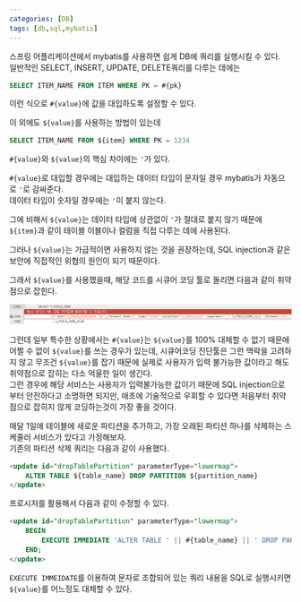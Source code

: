 ```yaml
---
categories: [DB]
tags: [db,sql,mybatis]
---
```


스프링 어플리케이션에서 mybatis를 사용하면 쉽게 DB에 쿼리를 실행시킬 수 있다.  
일반적인 SELECT, INSERT, UPDATE, DELETE쿼리를 다루는 데에는
```sql
SELECT ITEM_NAME FROM ITEM WHERE PK = #{pk}
```
이런 식으로 `#{value}`에 값을 대입하도록 설정할 수 있다.

이 외에도 `${value}`를 사용하는 방법이 있는데
```sql
SELECT ITEM_NAME FROM ${item} WHERE PK = 1234
```
`#{value}`와 `${value}`의 핵심 차이에는 `'`가 있다.

`#{value}`로 대입할 경우에는 대입하는 데이터 타입이 문자일 경우 mybatis가 자동으로 `'`로 감싸준다.  
데이터 타입이 숫자일 경우에는 `'`이 붙지 않는다.

그에 비해서 `${value}`는 데이터 타입에 상관없이 `'`가 절대로 붙지 않기 때문에 `${item}`과 같이 테이블 이블이나 컬럼을 직접 다루는 데에 사용된다.

그러나 `${value}`는 가급적이면 사용하지 않는 것을 권장하는데, SQL injection과 같은 보안에 직접적인 위협의 원인이 되기 때문이다.

그래서 `${value}`를 사용했을때, 해당 코드를 시큐어 코딩 툴로 돌리면 다음과 같이 취약점으로 잡힌다.

![1](/assets/post/2023-12-06/01.png)

그런데 일부 특수한 상황에서는 `#{value}`는 `${value}`를 100% 대체할 수 없기 때문에 어쩔 수 없이 `${value}`를 쓰는 경우가 있는데, 시큐어코딩 진단툴은 그런 맥락을 고려하지 않고 무조건 `${value}`를 잡기 때문에 실제로 사용자가 입력 불가능한 값이라고 해도 취약점으로 잡히는 다소 억울한 일이 생긴다.  
그런 경우에 해당 서비스는 사용자가 입력불가능한 값이기 때문에 SQL injection으로부터 안전하다고 소명하면 되지만, 애초에 기술적으로 우회할 수 있다면 처음부터 취약점으로 잡히지 않게 코딩하는것이 가장 좋을 것이다.

매달 1일에 테이블에 새로운 파티션을 추가하고, 가장 오래된 파티션 하나를 삭제하는 스케줄러 서비스가 있다고 가정해보자.  
기존의 파티션 삭제 쿼리는 다음과 같이 사용했다.
```sql
<update id="dropTablePartition" parameterType="lowermap">
    ALTER TABLE ${table_name} DROP PARTITION ${partition_name}
</update>
```
프로시저를 활용해서 다음과 같이 수정할 수 있다.

```sql
<update id="dropTablePartition" parameterType="lowermap">
    BEGIN
        EXECUTE IMMEDIATE 'ALTER TABLE ' || #{table_name} || ' DROP PARTITION ' || #{partition_name} || '';
    END;
</update>
```

`EXECUTE IMMEIDATE`를 이용하여 문자로 조합되어 있는 쿼리 내용을 SQL로 실행시키면 `${value}`를 어느정도 대체할 수 있다.
